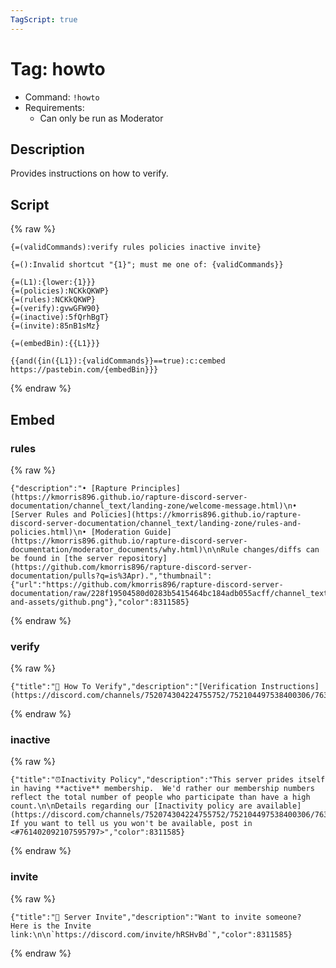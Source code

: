 ```yaml
---
TagScript: true
---
```


# Tag: howto
- Command: `!howto`
- Requirements:
  - Can only be run as Moderator


## Description

Provides instructions on how to verify.

## Script

{% raw %}
```
{=(validCommands):verify rules policies inactive invite}

{=():Invalid shortcut "{1}"; must me one of: {validCommands}}

{=(L1):{lower:{1}}}
{=(policies):NCKkQKWP}
{=(rules):NCKkQKWP}
{=(verify):gvwGFW90}
{=(inactive):5fQrhBgT}
{=(invite):85nB1sMz}

{=(embedBin):{{L1}}}

{{and({in({L1}):{validCommands}}==true):c:cembed https://pastebin.com/{embedBin}}}

```
{% endraw %}

## Embed

### rules

{% raw %}
```
{"description":"• [Rapture Principles](https://kmorris896.github.io/rapture-discord-server-documentation/channel_text/landing-zone/welcome-message.html)\n• [Server Rules and Policies](https://kmorris896.github.io/rapture-discord-server-documentation/channel_text/landing-zone/rules-and-policies.html)\n• [Moderation Guide](https://kmorris896.github.io/rapture-discord-server-documentation/moderator_documents/why.html)\n\nRule changes/diffs can be found in [the server repository](https://github.com/kmorris896/rapture-discord-server-documentation/pulls?q=is%3Apr).","thumbnail":{"url":"https://github.com/kmorris896/rapture-discord-server-documentation/raw/228f19504580d0283b5415464bc184adb055acff/channel_text/images-and-assets/github.png"},"color":8311585}
```
{% endraw %}


### verify

{% raw %}
```
{"title":"💬 How To Verify","description":"[Verification Instructions](https://discord.com/channels/752074304224755752/752104497538400306/763876523517542461)","color":8311585}
```
{% endraw %}


### inactive
{% raw %}
```
{"title":"⏰Inactivity Policy","description":"This server prides itself in having **active** membership.  We'd rather our membership numbers reflect the total number of people who participate than have a high count.\n\nDetails regarding our [Inactivity policy are available](https://discord.com/channels/752074304224755752/752104497538400306/763876359457603614).  If you want to tell us you won't be available, post in <#761402092107595797>","color":8311585}
```
{% endraw %}


### invite
{% raw %}
```
{"title":"📨 Server Invite","description":"Want to invite someone?  Here is the Invite link:\n\n`https://discord.com/invite/hRSHvBd`","color":8311585}
```
{% endraw %}
